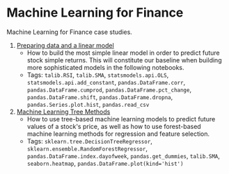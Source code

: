 # Machine Learning for Finance
Machine Learning for Finance case studies.

1. [Preparing data and a linear model](https://github.com/kbantoec/ml-fin/blob/main/linear_model.ipynb)
   * How to build the most simple linear model in order to predict future stock simple returns. This will constitute our baseline when building more sophisticated models in the following notebooks.
   * Tags: `talib.RSI`, `talib.SMA`, `statsmodels.api.OLS`, `statsmodels.api.add_constant`, `pandas.DataFrame.corr`, `pandas.DataFrame.cumprod`, `pandas.DataFrame.pct_change`, `pandas.DataFrame.shift`, `pandas.DataFrame.dropna`, `pandas.Series.plot.hist`, `pandas.read_csv`
2. [Machine Learning Tree Methods](https://github.com/kbantoec/ml-fin/blob/main/tree_methods.ipynb)
   * How to use tree-based machine learning models to predict future values of a stock's price, as well as how to use forest-based machine learning methods for regression and feature selection.
   * Tags: `sklearn.tree.DecisionTreeRegressor`,  `sklearn.ensemble.RandomForestRegressor`, `pandas.DataFrame.index.dayofweek`, `pandas.get_dummies`, `talib.SMA`, `seaborn.heatmap`, `pandas.DataFrame.plot(kind='hist')`